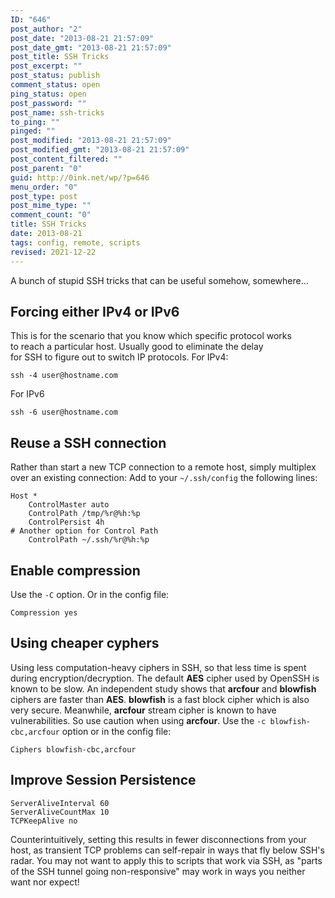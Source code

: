 ```yaml
---
ID: "646"
post_author: "2"
post_date: "2013-08-21 21:57:09"
post_date_gmt: "2013-08-21 21:57:09"
post_title: SSH Tricks
post_excerpt: ""
post_status: publish
comment_status: open
ping_status: open
post_password: ""
post_name: ssh-tricks
to_ping: ""
pinged: ""
post_modified: "2013-08-21 21:57:09"
post_modified_gmt: "2013-08-21 21:57:09"
post_content_filtered: ""
post_parent: "0"
guid: http://0ink.net/wp/?p=646
menu_order: "0"
post_type: post
post_mime_type: ""
comment_count: "0"
title: SSH Tricks
date: 2013-08-21
tags: config, remote, scripts
revised: 2021-12-22
---
```


A bunch of stupid SSH tricks that can be useful somehow, somewhere...

Forcing either IPv4 or IPv6
---------------------------

This is for the scenario that you know which specific protocol works  
to reach a particular host. Usually good to eliminate the delay  
for SSH to figure out to switch IP protocols. For IPv4:

    ssh -4 user@hostname.com
    

For IPv6

    ssh -6 user@hostname.com
    

Reuse a SSH connection
----------------------

Rather than start a new TCP connection to a remote host, simply
multiplex over an existing connection: Add to your `~/.ssh/config` the
following lines:

    Host *
        ControlMaster auto
        ControlPath /tmp/%r@%h:%p
        ControlPersist 4h
    # Another option for Control Path
        ControlPath ~/.ssh/%r@%h:%p
    

Enable compression
------------------

Use the `-C` option. Or in the config file:

    Compression yes
    

Using cheaper cyphers
---------------------

Using less computation-heavy ciphers in SSH, so that less time is spent
during encryption/decryption. The default **AES** cipher used by
OpenSSH is known to be slow. An independent study shows that
**arcfour** and **blowfish** ciphers are faster than **AES**. 
**blowfish** is a fast block cipher which is also very secure.
Meanwhile, **arcfour** stream cipher is known to have vulnerabilities.
So use caution when using **arcfour**. Use the `-c blowfish-cbc,arcfour`
option or in the config file:

    Ciphers blowfish-cbc,arcfour
    

Improve Session Persistence
---------------------------

    ServerAliveInterval 60
    ServerAliveCountMax 10
    TCPKeepAlive no
    

Counterintuitively, setting this results in fewer disconnections from
your host, as transient TCP problems can self-repair in ways that fly
below SSH's radar. You may not want to apply this to scripts that work
via SSH, as "parts of the SSH tunnel going non-responsive" may work in
ways you neither want nor expect!
